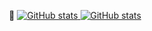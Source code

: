 <p align=center>
  🧐
   <a href="https://github.com/anuraghazra/github-readme-stats">
    <img src="https://github-readme-stats.vercel.app/api/top-langs/?username=AhmirZhang&layout=compact" alt="GitHub stats">
  </a>
  <a href="https://github.com/anuraghazra/github-readme-stats">
    <img src="https://github-readme-stats.vercel.app/api?username=AhmirZhang&show_icons=true&include_all_commits=true&theme=merko" alt="GitHub stats">
  </a>
</p>
